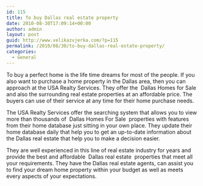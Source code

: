 ```yaml
---
id: 115
title: To buy Dallas real estate property
date: 2010-08-30T17:09:14+00:00
author: admin
layout: post
guid: http://www.velikazvjerka.com/?p=115
permalink: /2010/08/30/to-buy-dallas-real-estate-property/
categories:
  - General
---
```

To buy a perfect home is the life time dreams for most of the people. If you also want to purchase a home property in the Dallas area, then you can approach at the USA Realty Services. They offer the &nbsp;Dallas Homes for Sale&nbsp; and also the surrounding real estate properties at an affordable price. The buyers can use of their service at any time for their home purchase needs.

The USA Realty Services offer the searching system that allows you to view more than thousands of &nbsp;Dallas Homes For Sale&nbsp; properties with features from their home database just sitting in your own place. They update their home database daily that help you to get an up-to-date information about the Dallas real estate that help you to make a decision easier.

They are well experienced in this line of real estate industry for years and provide the best and affordable &nbsp;Dallas real estate&nbsp; properties that meet all your requirements. They have the Dallas real estate agents, can assist you to find your dream home property within your budget as well as meets every aspects of your expectations.